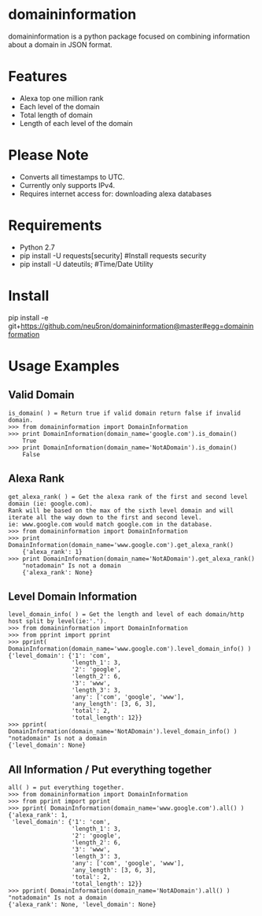 domaininformation
========

domaininformation is a python package focused on combining information about a domain in JSON format.

Features
========
* Alexa top one million rank
* Each level of the domain
* Total length of domain
* Length of each level of the domain

Please Note
===========
* Converts all timestamps to UTC.
* Currently only supports IPv4.
* Requires internet access for: downloading alexa databases

Requirements
============
* Python 2.7
* pip install -U requests[security] #Install requests security
* pip install -U dateutils; #Time/Date Utility

Install
=======
pip install -e git+https://github.com/neu5ron/domaininformation@master#egg=domaininformation

Usage Examples
==============
Valid Domain
---------
	is_domain( ) = Return true if valid domain return false if invalid domain.
    >>> from domaininformation import DomainInformation
    >>> print DomainInformation(domain_name='google.com').is_domain()
        True
    >>> print DomainInformation(domain_name='NotADomain').is_domain()
        False

Alexa Rank
-------------
	get_alexa_rank( ) = Get the alexa rank of the first and second level domain (ie: google.com).
    Rank will be based on the max of the sixth level domain and will iterate all the way down to the first and second level.
    ie: www.google.com would match google.com in the database.
    >>> from domaininformation import DomainInformation
    >>> print DomainInformation(domain_name='www.google.com').get_alexa_rank()
        {'alexa_rank': 1}
    >>> print DomainInformation(domain_name='NotADomain').get_alexa_rank()
        "notadomain" Is not a domain
        {'alexa_rank': None}

Level Domain Information
-------------------
	level_domain_info( ) = Get the length and level of each domain/http host split by level(ie:'.').
    >>> from domaininformation import DomainInformation
    >>> from pprint import pprint
    >>> pprint( DomainInformation(domain_name='www.google.com').level_domain_info() )
    {'level_domain': {'1': 'com',
                      'length_1': 3,
                      '2': 'google',
                      'length_2': 6,
                      '3': 'www',
                      'length_3': 3,
                      'any': ['com', 'google', 'www'],
                      'any_length': [3, 6, 3],
                      'total': 2,
                      'total_length': 12}}
    >>> pprint( DomainInformation(domain_name='NotADomain').level_domain_info() )
    "notadomain" Is not a domain
    {'level_domain': None}

All Information / Put everything together
---------------
	all( ) = put everything together.
    >>> from domaininformation import DomainInformation
    >>> from pprint import pprint
    >>> pprint( DomainInformation(domain_name='www.google.com').all() )
    {'alexa_rank': 1,
     'level_domain': {'1': 'com',
                      'length_1': 3,
                      '2': 'google',
                      'length_2': 6,
                      '3': 'www',
                      'length_3': 3,
                      'any': ['com', 'google', 'www'],
                      'any_length': [3, 6, 3],
                      'total': 2,
                      'total_length': 12}}
    >>> pprint( DomainInformation(domain_name='NotADomain').all() )
    "notadomain" Is not a domain
    {'alexa_rank': None, 'level_domain': None}
